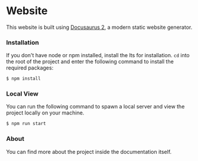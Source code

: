 # Website

This website is built using [Docusaurus 2](https://docusaurus.io/), a modern static website generator.

### Installation

If you don't have node or npm installed, install the lts for installation. `cd` into the root of the project and enter the following command to install the required packages:

```bash
$ npm install
```

### Local View

You can run the following command to spawn a local server and view the project locally on your machine.

```bash
$ npm run start
```

### About

You can find more about the project inside the documentation itself.
